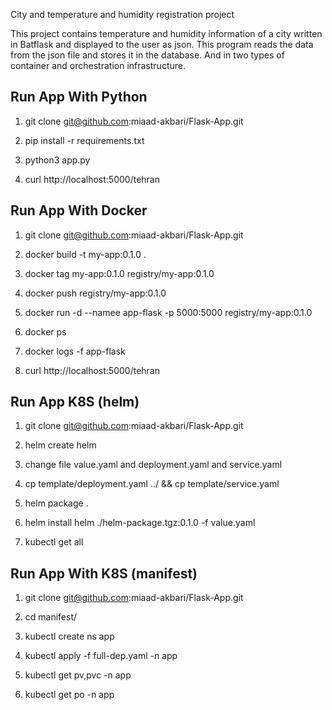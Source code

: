City and temperature and humidity registration project

This project contains temperature and humidity information of a city written
 in Batflask and displayed to the user as json. This program reads the 
data from the json file and stores it in the database.
And in two types of container and orchestration infrastructure.

## Run App With Python 
1. git clone  git@github.com:miaad-akbari/Flask-App.git

2. pip install -r requirements.txt

3. python3 app.py

4. curl http://localhost:5000/tehran


## Run App With Docker

1. git clone  git@github.com:miaad-akbari/Flask-App.git

2. docker build -t my-app:0.1.0 .

3. docker tag my-app:0.1.0 registry/my-app:0.1.0

4. docker push registry/my-app:0.1.0

5. docker run -d --namee app-flask -p 5000:5000  registry/my-app:0.1.0

6. docker ps

7. docker logs -f app-flask

8. curl http://localhost:5000/tehran

## Run App K8S (helm)

1. git clone  git@github.com:miaad-akbari/Flask-App.git

2. helm create helm

3. change file value.yaml and deployment.yaml and service.yaml

4. cp template/deployment.yaml ../  && cp template/service.yaml

5. helm package .

6. helm install helm ./helm-package.tgz:0.1.0 -f value.yaml

7. kubectl get all


## Run App With K8S (manifest)

1. git clone  git@github.com:miaad-akbari/Flask-App.git

2. cd manifest/

3. kubectl create ns app

4. kubectl apply -f full-dep.yaml -n app

5. kubectl get pv,pvc -n app

6. kubectl get po -n app

